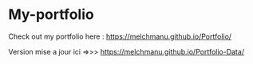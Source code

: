 # My-portfolio 

Check out my portfolio here : https://melchmanu.github.io/Portfolio/

Version mise a jour ici =>>>   https://melchmanu.github.io/Portfolio-Data/
